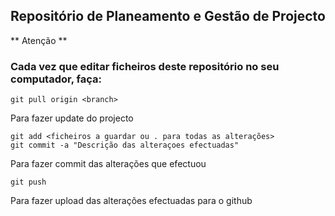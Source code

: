 ## Repositório de Planeamento e Gestão de Projecto

** Atenção **
### Cada vez que editar ficheiros deste repositório no seu computador, faça:

````
git pull origin <branch>
````
Para fazer update do projecto


````
git add <ficheiros a guardar ou . para todas as alterações>
git commit -a "Descrição das alteraçoes efectuadas"
````
Para fazer commit das alterações que efectuou


````
git push
````
Para fazer upload das alterações efectuadas para o github
